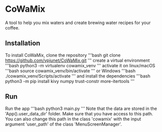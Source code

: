 # CoWaMix
A tool to help you mix waters and create brewing water recipes for your coffee.

## Installation
To install CoWaMix, clone the repository
'''bash
git clone https://github.com/vpjunet/CoWaMix.git
'''
create a virtual environment
'''bash
python3 -m virtualenv cowamix_venv
'''
activate it on linux/macOS
'''bash
source cowamix_venv/bin/activate
'''
or Windows
'''bash
./cowamix_venv/Scripts/activate
'''
and install the dependencies
'''bash
python3 -m pip install kivy numpy trust-constr more-itertools
'''

## Run
Run the app
'''bash
python3 main.py
'''
Note that the data are stored in the 'App().user_data_dir' folder.
Make sure that you have access to this path.
You can also change this path in the class 'cowamix' with the input argument 'user_path'
of the class 'MenuScreenManager'.

